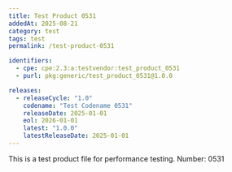 ```yaml
---
title: Test Product 0531
addedAt: 2025-08-21
category: test
tags: test
permalink: /test-product-0531

identifiers:
  - cpe: cpe:2.3:a:testvendor:test_product_0531
  - purl: pkg:generic/test_product_0531@1.0.0

releases:
  - releaseCycle: "1.0"
    codename: "Test Codename 0531"
    releaseDate: 2025-01-01
    eol: 2026-01-01
    latest: "1.0.0"
    latestReleaseDate: 2025-01-01
---
```


This is a test product file for performance testing. Number: 0531

